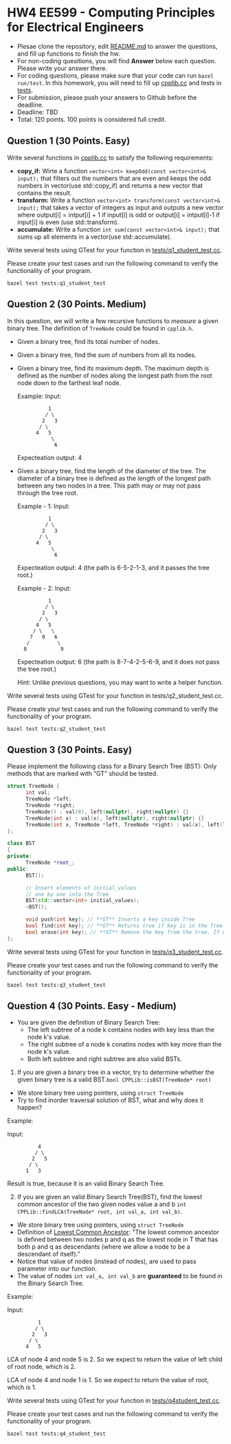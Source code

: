 
# HW4 EE599 - Computing Principles for Electrical Engineers

- Plesae clone the repository, edit [README.md](README.md) to answer the questions, and fill up functions to finish the hw.
- For non-coding quesitions, you will find **Answer** below each question. Please write your answer there.
- For coding questions, please make sure that your code can run ```bazel run/test```. In this homework, you will need to fill up [cpplib.cc](src/lib/cpplib.cc) and tests in [tests](tests).
- For submission, please push your answers to Github before the deadline.
- Deadline: TBD
- Total: 120 points. 100 points is considered full credit.

## Question 1 (30 Points. Easy)

Write several functions in [cpplib.cc](src/lib/cpplib.cc) to satisfy the following requirements:

- **copy_if:** Wirte a function ```vector<int> keepOdd(const vector<int>& input);``` that filters out the numbers that are even and keeps the odd numbers in vector(use std::copy_if) and returns a new vector that contains the result.
- **transform:** Write a function ```vector<int> transform(const vector<int>& input);``` that takes a vector of integers as input and outputs a new vector where output[i] = intput[i] + 1 if input[i] is odd or output[i] = intput[i]-1 if input[i] is even (use std::transform).
- **accumulate:** Write a function ```int sum(const vector<int>& input);``` that sums up all elements in a vector(use std::accumulate).

Write several tests using GTest for your function in [tests/q1_student_test.cc](tests/q1_student_test.cc).

Please create your test cases and run the following command to verify the functionality of your program.
```
bazel test tests:q1_student_test
```

## Question 2 (30 Points. Medium)
In this question, we will write a few recursive functions to *measure* a given binary tree. The definition of ```TreeNode``` could be found in ```cpplib.h```.
- Given a binary tree, find its total number of nodes.
- Given a binary tree, find the sum of numbers from all its nodes.
- Given a binary tree, find its maximum depth. The maximum depth is defined as the number of nodes along the longest path from the root node down to the farthest leaf node. 

  Example: 
  Input: 
  ```
            1
           / \
          2   3
         / \ 
        4   5
             \ 
              6
  ```
  Expecteation output: 4
- Given a binary tree, find the length of the diameter of the tree. The diameter of a binary tree is defined as the length of the longest path between any two nodes in a tree. This path may or may not pass through the tree root.

  Example - 1: 
  Input: 
  ```
            1
           / \
          2   3
         / \ 
        4   5
             \ 
              6
  ```
  Expecteation output: 4 (the path is 6-5-2-1-3, and it passes the tree root.)

  Example - 2: 
  Input: 
  ```
            1
           / \
          2   3
         / \ 
        4   5
       / \   \ 
      7   0   6
     /         \
    8           9
  ```
  Expecteation output: 6 (the path is 8-7-4-2-5-6-9, and it does not pass the tree root.)

  Hint: Unlike previous questions, you may want to write a helper function. 

Write several tests using GTest for your function in tests/q2_student_test.cc.

Please create your test cases and run the following command to verify the functionality of your program.
```
bazel test tests:q2_student_test
```
## Question 3 (30 Points. Easy)

Please implement the following class for a Binary Search Tree (BST):
Only methods that are marked with “GT” should be tested.

```cpp
struct TreeNode {
      int val;
      TreeNode *left;
      TreeNode *right;
      TreeNode() : val(0), left(nullptr), right(nullptr) {}
      TreeNode(int x) : val(x), left(nullptr), right(nullptr) {}
      TreeNode(int x, TreeNode *left, TreeNode *right) : val(x), left(left), right(right) {}
};

class BST
{
private:
      TreeNode *root_;
public:
      BST();

      // Insert elements of initial_values
      // one by one into the Tree
      BST(std::vector<int> initial_values);
      ~BST();

      void push(int key); // **GT** Inserts a key inside Tree
      bool find(int key); // **GT** Returns true if key is in the Tree.
      bool erase(int key); // **GT** Remove the key from the tree. If not successful, return false.
};
```

Write several tests using GTest for your function in [tests/q3_student_test.cc](tests/q3_student_test.cc).

Please create your test cases and run the following command to verify the functionality of your program.
```
bazel test tests:q3_student_test
```

## Question 4 (30 Points. Easy - Medium)

- You are given the definition of Binary Search Tree: 
  - The left subtree of a node k contains nodes with key less than the node k's value.
  - The right subtree of a node k conatins nodes with key more than the node k's value.
  - Both left subtree and right subtree are also valid BSTs.
1. If you are given a binary tree in a vector, try to determine whether the given binary tree is a valid BST.`bool CPPLib::isBST(TreeNode* root)`
  - We store binary tree using pointers, using `struct TreeNode`
  - Try to find inorder traversal solution of BST, what and why does it happen?

Example:

Input: 
```
          4
         / \
        2   5
       / \
      1   3
```
Result is true, because it is an valid Binary Search Tree.

2. If you are given an valid Binary Search Tree(BST), find the lowest common ancestor of the two given nodes value a and b `int CPPLib::findLCA(TreeNode* root, int val_a, int val_b)`.
  - We store binary tree using pointers, using `struct TreeNode`
  - Definition of [Lowest Common Ancestor](https://en.wikipedia.org/wiki/Lowest_common_ancestor): "The lowest common ancestor is defined between two nodes p and q as the lowest node in T that has both p and q as descendants (where we allow a node to be a descendant of itself).”
  - Notice that value of nodes (instead of nodes), are used to pass parameter into our function.
  - The value of nodes `int val_a, int val_b` are **guaranteed** to be found in the Binary Search Tree.
  
Example:

Input: 
```
          1
         / \
        2   3
       / \ 
      4   5
```
LCA of node 4 and node 5 is 2. So we expect to return the value of left child of root node, which is 2.

LCA of node 4 and node 1 is 1. So we expect to return the value of root, which is 1.


Write several tests using GTest for your function in [tests/q4student_test.cc](tests/q4_student_test.cc).

Please create your test cases and run the following command to verify the functionality of your program.
```
bazel test tests:q4_student_test
```
